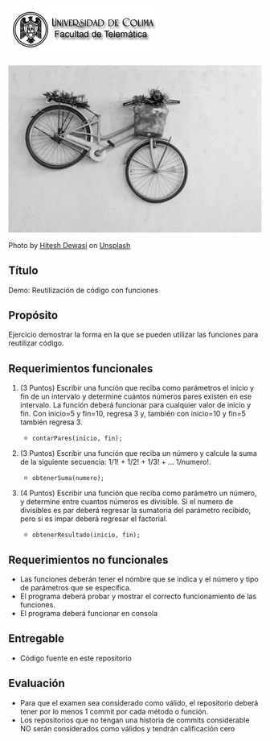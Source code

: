 
![Logo UCOL](img/ucol-logo.jpg)

![Portada](img/cover.jpg)

<span>Photo by <a href="https://unsplash.com/@iamhiteshdewasi?utm_source=unsplash&amp;utm_medium=referral&amp;utm_content=creditCopyText">Hitesh Dewasi</a> on <a href="https://unsplash.com/?utm_source=unsplash&amp;utm_medium=referral&amp;utm_content=creditCopyText">Unsplash</a></span>

## Título

Demo: Reutilización de código con funciones

## Propósito

Ejercicio demostrar la forma en la que se pueden utilizar las funciones para reutilizar código.

## Requerimientos funcionales

1. (3 Puntos) Escribir una función que reciba como parámetros el inicio y fin de un intervalo y determine cuántos números pares existen en ese intervalo. La función deberá funcionar para cualquier valor de inicio y fin. Con inicio=5 y fin=10, regresa 3 y, también con inicio=10 y fin=5 también regresa 3.
     - `contarPares(inicio, fin);`

2. (3 Puntos) Escribir una función que reciba un número y calcule la suma de la siguiente secuencia: 1/1! + 1/2! + 1/3! + ... 1/numero!.
   - `obtenerSuma(numero);`
  
3. (4 Puntos) Escribir una función que reciba como parámetro un número, y determine entre cuantos números es divisible. Si el numero de divisibles es par deberá regresar la sumatoria del parámetro recibido, pero si es impar deberá regresar el factorial.
     - `obtenerResultado(inicio, fin);`

## Requerimientos no funcionales

- Las funciones deberán tener el nómbre que se indica y el número y tipo de parámetros que se especifica.
- El programa deberá probar y mostrar el correcto funcionamiento de las funciones.
- El programa deberá funcionar en consola

## Entregable

- Código fuente en este repositorio
  
## Evaluación

- Para que el examen sea considerado como válido, el repositorio deberá tener por lo menos 1 commit por cada método o función.
- Los repositorios que no tengan una historia de commits considerable NO serán considerados como válidos y tendrán calificación cero
